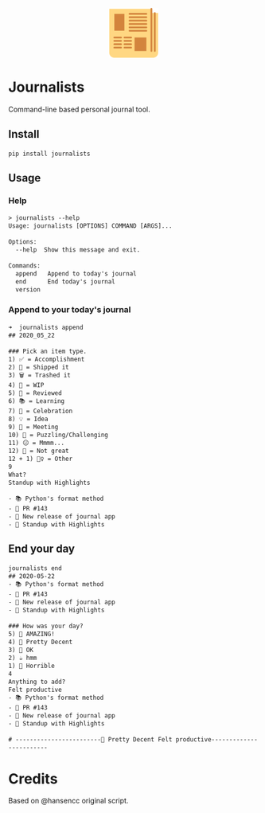 <p align="center" margin=0 padding=0>
  <img src="docs/journalist.png" width=100 margin=0 padding=0/>
</p>

# Journalists
Command-line based personal journal tool.

## Install
```
pip install journalists
```

## Usage

### Help
```
> journalists --help
Usage: journalists [OPTIONS] COMMAND [ARGS]...

Options:
  --help  Show this message and exit.

Commands:
  append   Append to today's journal
  end      End today's journal
  version
```


### Append to your today's journal

```
➜  journalists append
## 2020_05_22

### Pick an item type.
1) ✅ = Accomplishment
2) 🚢 = Shipped it
3) 🗑 = Trashed it
4) 🧻 = WIP
5) 👀 = Reviewed
6) 📚 = Learning
7) 🎉 = Celebration
8) 💡 = Idea
9) 🥩 = Meeting
10) 🤔 = Puzzling/Challenging
11) 😐 = Mmmm...
12) 💩 = Not great
12 + 1) 🤷‍♀️ = Other
9
What?
Standup with Highlights

- 📚 Python's format method
- 👀 PR #143
- 🚢 New release of journal app
- 🥩 Standup with Highlights
```

## End your day
```
journalists end
## 2020-05-22
- 📚 Python's format method
- 👀 PR #143
- 🚢 New release of journal app
- 🥩 Standup with Highlights

### How was your day?
5) 🍾 AMAZING!
4) 🍷 Pretty Decent
3) 🍺 OK
2) ☕️ hmm
1) 🥃 Horrible
4
Anything to add?
Felt productive
- 📚 Python's format method
- 👀 PR #143
- 🚢 New release of journal app
- 🥩 Standup with Highlights

# ------------------------🍷 Pretty Decent Felt productive------------------------
```

# Credits
Based on @hansencc original script.
